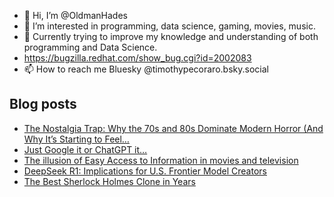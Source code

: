 - 👋 Hi, I’m @OldmanHades
- 👀 I’m interested in programming, data science, gaming, movies, music.
- 🌱 Currently trying to improve my knowledge and understanding of both programming and Data Science.
- https://bugzilla.redhat.com/show_bug.cgi?id=2002083
- 📫 How to reach me Bluesky @timothypecoraro.bsky.social


## Blog posts
<!-- BLOG-POST-LIST:START -->
- [The Nostalgia Trap: Why the 70s and 80s Dominate Modern Horror &lpar;And Why It’s Starting to Feel…](https://medium.com/@timothypecoraro/the-nostalgia-trap-why-the-70s-and-80s-dominate-modern-horror-and-why-its-starting-to-feel-ba1e22d6dfed?source=rss-5097f5c9b801------2)
- [Just Google it or ChatGPT it…](https://medium.com/@timothypecoraro/just-google-it-or-chatgpt-it-f8f8fdd1e345?source=rss-5097f5c9b801------2)
- [The illusion of Easy Access to Information in movies and television](https://medium.com/@timothypecoraro/the-illusion-of-easy-access-to-information-in-movies-and-television-cdc674e06692?source=rss-5097f5c9b801------2)
- [DeepSeek R1: Implications for U.S. Frontier Model Creators](https://medium.com/@timothypecoraro/deepseek-r1-implications-for-u-s-frontier-model-creators-005dfa4710d1?source=rss-5097f5c9b801------2)
- [The Best Sherlock Holmes Clone in Years](https://medium.com/@timothypecoraro/the-best-sherlock-holmes-clone-in-years-229d8a4a8fe1?source=rss-5097f5c9b801------2)
<!-- BLOG-POST-LIST:END -->
